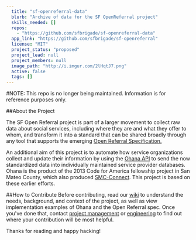 ```yaml
---
  title: "sf-openreferral-data"
  blurb: "Archive of data for the SF OpenReferral project"
  skills_needed: []
  repos: 
    - "https://github.com/sfbrigade/sf-openreferral-data"
  app_link: "https://github.com/sfbrigade/sf-openreferral"
  license: "MIT"
  project_status: "proposed"
  project_lead: null
  project_members: null
  image_path: "http://i.imgur.com/2lHqtJ7.png"
  active: false
  tags: []
---
```

#NOTE: This repo is no longer being maintained. Information is for reference purposes only.

##About the Project

The SF Open Referral project is part of a larger movement to collect raw data about social services, including where they are and what they offer to whom, and transform it into a standard that can be shared broadly through any tool that supports the emerging [Open Referral Specification.](https://github.com/codeforamerica/OpenReferral/blob/master/README.md)  

An additional aim of this project is to automate how service organizations collect and update their information by using the [Ohana API](https://github.com/sfbrigade/ohana-api) to send the now standardized data into individually maintained service provider databases. Ohana is the product of the 2013 Code for America fellowship project in San Mateo County, which also produced [SMC-Connect](http://www.smc-connect.org/). This project is based on these earlier efforts. 

##How to Contribute
Before contributing, read our [wiki](https://github.com/sfbrigade/sf-openreferral/wiki) to understand the needs, background, and context of the project, as well as view implementation examples of Ohana and the Open Referral spec. Once you've done that, contact [project management](https://github.com/aprilsteed) or [engineering](https://github.com/graysonwright) to find out where your contribution will be most helpful.  

Thanks for reading and happy hacking! 

